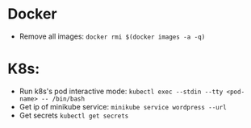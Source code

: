 # Docker
- Remove all images:
`docker rmi $(docker images -a -q)`
#  K8s:
- Run k8s's pod interactive mode:
`kubectl exec --stdin --tty <pod-name> -- /bin/bash`
- Get ip of minikube service:
`minikube service wordpress --url`
- Get secrets
`kubectl get secrets`

